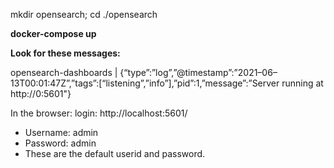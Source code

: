 
mkdir opensearch; cd ./opensearch

**docker-compose up**

**Look for these messages:**

  opensearch-dashboards | {“type”:”log”,”@timestamp”:”2021–06–13T00:01:47Z”,”tags”:[“listening”,”info”],”pid”:1,”message”:”Server running at http://0:5601"}

In the browser:
login:
http://localhost:5601/
- Username: admin
- Password: admin
- These are the default userid and password.

